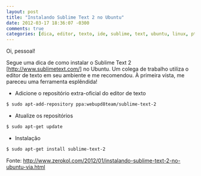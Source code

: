 ```yaml
---
layout: post
title: "Instalando Sublime Text 2 no Ubuntu"
date: 2012-03-17 18:36:07 -0300
comments: true
categories: [dica, editor, texto, ide, sublime, text, ubuntu, linux, pt_BR]
---
```


Oi, pessoal!

Segue uma dica de como instalar o Sublime Text 2 [http://www.sublimetext.com/]
no Ubuntu. Um colega de trabalho utiliza o editor de texto em seu ambiente e me
recomendou. À primeira vista, me pareceu uma ferramenta esplêndida!

* Adicione o repositório extra-oficial do editor de texto
```bash
$ sudo apt-add-repository ppa:webupd8team/sublime-text-2
```
* Atualize os repositórios
```bash
$ sudo apt-get update
```
* Instalação
```bash
$ sudo apt-get install sublime-text-2
```

Fonte: http://www.zerokol.com/2012/01/instalando-sublime-text-2-no-ubuntu-via.html
